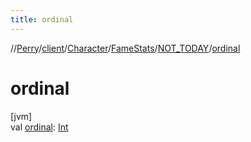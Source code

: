 ```yaml
---
title: ordinal
---
```

//[Perry](../../../../../index.html)/[client](../../../index.html)/[Character](../../index.html)/[FameStats](../index.html)/[NOT_TODAY](index.html)/[ordinal](ordinal.html)



# ordinal



[jvm]\
val [ordinal](ordinal.html): [Int](https://kotlinlang.org/api/latest/jvm/stdlib/kotlin/-int/index.html)





